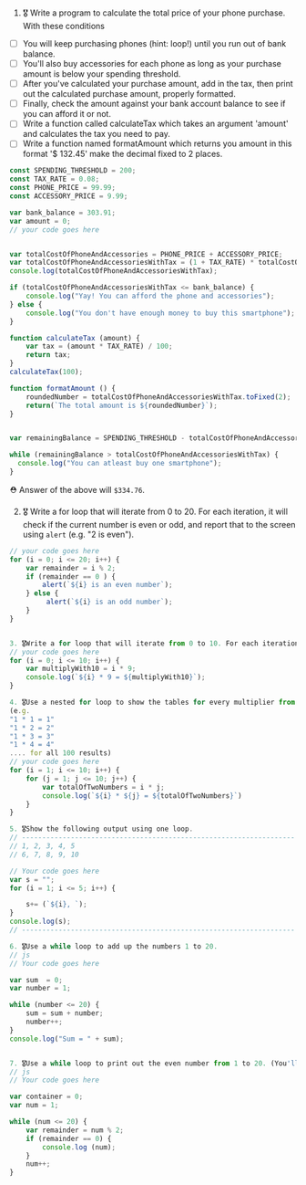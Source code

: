 1. 🎖 Write a program to calculate the total price of your phone purchase. With these conditions
 * [ ] You will keep purchasing phones (hint: loop!) until you run out of bank balance.
 * [ ] You'll also buy accessories for each phone as long as your purchase amount is below your spending threshold.
 * [ ] After you've calculated your purchase amount, add in the tax, then print out the calculated purchase amount, properly formatted.
 * [ ] Finally, check the amount against your bank account balance to see if you can afford it or not.
 * [ ] Write a function called calculateTax which takes an argument 'amount' and calculates the tax you need to pay.
 * [ ] Write a function named formatAmount which returns you amount in this format '$ 132.45' make the decimal fixed to 2 places.
```js
const SPENDING_THRESHOLD = 200;
const TAX_RATE = 0.08;
const PHONE_PRICE = 99.99;
const ACCESSORY_PRICE = 9.99;

var bank_balance = 303.91;
var amount = 0;
// your code goes here


var totalCostOfPhoneAndAccessories = PHONE_PRICE + ACCESSORY_PRICE;
var totalCostOfPhoneAndAccessoriesWithTax = (1 + TAX_RATE) * totalCostOfPhoneAndAccessories;
console.log(totalCostOfPhoneAndAccessoriesWithTax);

if (totalCostOfPhoneAndAccessoriesWithTax <= bank_balance) {
    console.log("Yay! You can afford the phone and accessories");
} else {
    console.log("You don't have enough money to buy this smartphone");
}

function calculateTax (amount) {
    var tax = (amount * TAX_RATE) / 100;
    return tax;
}
calculateTax(100);

function formatAmount () {
    roundedNumber = totalCostOfPhoneAndAccessoriesWithTax.toFixed(2);
    return(`The total amount is ${roundedNumber}`);
}


var remainingBalance = SPENDING_THRESHOLD - totalCostOfPhoneAndAccessoriesWithTax;

while (remainingBalance > totalCostOfPhoneAndAccessoriesWithTax) {
  console.log("You can atleast buy one smartphone");
}

```
 ⛑ Answer of the above will `$334.76`.

2. 🎖 Write a for loop that will iterate from 0 to 20. For each iteration, it will check if the current number is even or odd, and report that to the screen using `alert` (e.g. "2 is even").
```js
// your code goes here
for (i = 0; i <= 20; i++) {
    var remainder = i % 2;
    if (remainder == 0 ) {
        alert(`${i} is an even number`);
    } else {
         alert(`${i} is an odd number`);
    }
}


3. 🎖Write a for loop that will iterate from 0 to 10. For each iteration of the for loop, it will multiply the number by 9 and log the result in console (e.g. "2 * 9 = 18").
// your code goes here
for (i = 0; i <= 10; i++) {
    var multiplyWith10 = i * 9;
    console.log(`${i} * 9 = ${multiplyWith10}`);
}

4. 🎖Use a nested for loop to show the tables for every multiplier from 1 to 10 (100 results total).
(e.g.
"1 * 1 = 1"
"1 * 2 = 2"
"1 * 3 = 3"
"1 * 4 = 4"
.... for all 100 results)
// your code goes here
for (i = 1; i <= 10; i++) {
    for (j = 1; j <= 10; j++) {
        var totalOfTwoNumbers = i * j;
        console.log(`${i} * ${j} = ${totalOfTwoNumbers}`)
    }
}

5. 🎖Show the following output using one loop.
// -------------------------------------------------------------------
// 1, 2, 3, 4, 5
// 6, 7, 8, 9, 10

// Your code goes here
var s = "";
for (i = 1; i <= 5; i++) {

    s+= (`${i}, `);
}
console.log(s);
// -------------------------------------------------------------------

6. 🎖Use a while loop to add up the numbers 1 to 20.
// js
// Your code goes here

var sum  = 0;
var number = 1;

while (number <= 20) {
    sum = sum + number;
    number++;
}
console.log("Sum = " + sum);


7. 🎖Use a while loop to print out the even number from 1 to 20. (You'll need Modulus for this. And an IF Statement.)
// js
// Your code goes here

var container = 0;
var num = 1;

while (num <= 20) {
    var remainder = num % 2;
    if (remainder == 0) {
        console.log (num);
    }
    num++;
}



